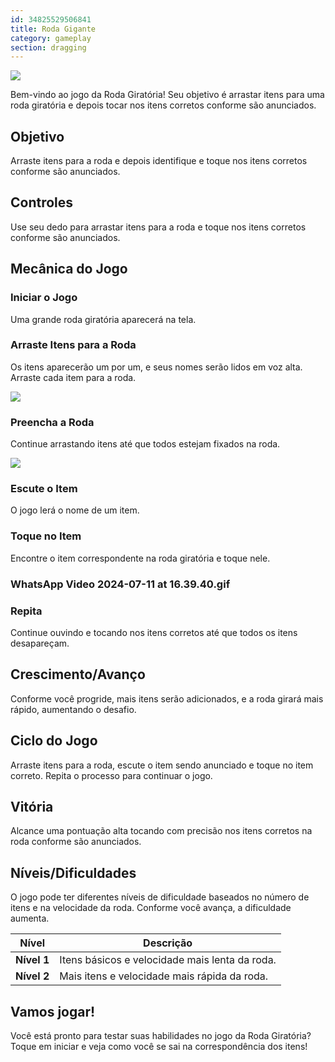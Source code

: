 ```yaml
---
id: 34825529506841
title: Roda Gigante
category: gameplay
section: dragging
---
```

![](https://help.studycat.com/hc/article_attachments/34931476777625)

Bem-vindo ao jogo da Roda Giratória! Seu objetivo é arrastar itens para uma roda giratória e depois tocar nos itens corretos conforme são anunciados.

## Objetivo

Arraste itens para a roda e depois identifique e toque nos itens corretos conforme são anunciados.

## Controles

Use seu dedo para arrastar itens para a roda e toque nos itens corretos conforme são anunciados.

## Mecânica do Jogo

### Iniciar o Jogo

Uma grande roda giratória aparecerá na tela.

### Arraste Itens para a Roda

Os itens aparecerão um por um, e seus nomes serão lidos em voz alta. Arraste cada item para a roda.

![](https://help.studycat.com/hc/article_attachments/34932060072217)

### Preencha a Roda

Continue arrastando itens até que todos estejam fixados na roda.

![](https://help.studycat.com/hc/article_attachments/34825529495577)

### Escute o Item

O jogo lerá o nome de um item.

### Toque no Item

Encontre o item correspondente na roda giratória e toque nele.

### WhatsApp Video 2024-07-11 at 16.39.40.gif

### Repita

Continue ouvindo e tocando nos itens corretos até que todos os itens desapareçam.

## Crescimento/Avanço

Conforme você progride, mais itens serão adicionados, e a roda girará mais rápido, aumentando o desafio.

## Ciclo do Jogo

Arraste itens para a roda, escute o item sendo anunciado e toque no item correto. Repita o processo para continuar o jogo.

## Vitória

Alcance uma pontuação alta tocando com precisão nos itens corretos na roda conforme são anunciados.

## Níveis/Dificuldades

O jogo pode ter diferentes níveis de dificuldade baseados no número de itens e na velocidade da roda. Conforme você avança, a dificuldade aumenta.

| Nível | Descrição |
| --- | --- |
| **Nível&nbsp;1** | Itens básicos e velocidade mais lenta da roda. |
| **Nível&nbsp;2** | Mais itens e velocidade mais rápida da roda. |

## Vamos jogar!

Você está pronto para testar suas habilidades no jogo da Roda Giratória? Toque em iniciar e veja como você se sai na correspondência dos itens!

